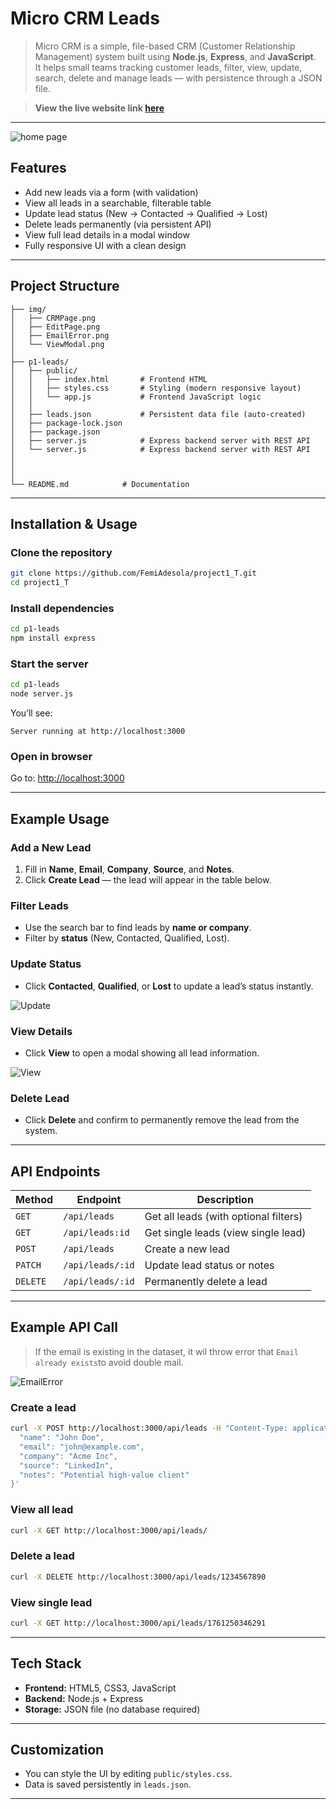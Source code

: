 # Micro CRM Leads
>Micro CRM is a simple, file-based CRM (Customer Relationship Management) system built using **Node.js**, **Express**, and **JavaScript**.  
It helps small teams tracking customer leads, filter, view, update, search, delete and manage leads — with persistence through a JSON file.

> **View the live website link [here](https://femi-micro-crm.onrender.com)**
---

![home page](/img/CRMPage.png)

## Features

- Add new leads via a form (with validation)
- View all leads in a searchable, filterable table
- Update lead status (New → Contacted → Qualified → Lost)
- Delete leads permanently (via persistent API)
- View full lead details in a modal window
- Fully responsive UI with a clean design

---

## Project Structure

```
├── img/
│   ├── CRMPage.png
│   ├── EditPage.png
│   ├── EmailError.png
│   └── ViewModal.png
│ 
├── p1-leads/
│   ├── public/
│   │   ├── index.html       # Frontend HTML
│   │   ├── styles.css       # Styling (modern responsive layout)
│   │   └── app.js           # Frontend JavaScript logic
│   │
│   ├── leads.json           # Persistent data file (auto-created)
│   ├── package-lock.json   
│   ├── package.json    
│   ├── server.js            # Express backend server with REST API
│   └── server.js            # Express backend server with REST API
│ 
│ 
│ 
└── README.md            # Documentation
```

---

## Installation & Usage

### Clone the repository

```bash
git clone https://github.com/FemiAdesola/project1_T.git
cd project1_T
```

### Install dependencies

```bash
cd p1-leads
npm install express
```

### Start the server

```bash
cd p1-leads
node server.js
```

You’ll see:
```
Server running at http://localhost:3000
```

### Open in browser

Go to: [http://localhost:3000](http://localhost:3000)

---

## Example Usage

### Add a New Lead

1. Fill in **Name**, **Email**, **Company**, **Source**, and **Notes**.  
2. Click **Create Lead** — the lead will appear in the table below.

### Filter Leads

- Use the search bar to find leads by **name or company**.
- Filter by **status** (New, Contacted, Qualified, Lost).

### Update Status

- Click **Contacted**, **Qualified**, or **Lost** to update a lead’s status instantly.

![Update](/img/EditPage.png)

### View Details

- Click **View** to open a modal showing all lead information.

![View](/img/ViewModal.png)

### Delete Lead

- Click **Delete** and confirm to permanently remove the lead from the system.

---

## API Endpoints

| Method | Endpoint | Description |
|--------|-----------|-------------|
| `GET` | `/api/leads` | Get all leads (with optional filters) |
| `GET` | `/api/leads:id` | Get single leads (view single lead) |
| `POST` | `/api/leads` | Create a new lead |
| `PATCH` | `/api/leads/:id` | Update lead status or notes |
| `DELETE` | `/api/leads/:id` | Permanently delete a lead |

---

## Example API Call
> If the email is existing in the dataset, it wil throw error that `Email already exists`to avoid double mail.

![EmailError](/img/EmailError.png)

### Create a lead
```bash
curl -X POST http://localhost:3000/api/leads -H "Content-Type: application/json" -d '{
  "name": "John Doe",
  "email": "john@example.com",
  "company": "Acme Inc",
  "source": "LinkedIn",
  "notes": "Potential high-value client"
}'
```

### View all lead
```bash
curl -X GET http://localhost:3000/api/leads/
```

### Delete a lead
```bash
curl -X DELETE http://localhost:3000/api/leads/1234567890
```

### View single lead
```bash
curl -X GET http://localhost:3000/api/leads/1761250346291
```
---

## Tech Stack

- **Frontend:** HTML5, CSS3, JavaScript
- **Backend:** Node.js + Express
- **Storage:** JSON file (no database required)

---

## Customization

- You can style the UI by editing `public/styles.css`.
- Data is saved persistently in `leads.json`.

---

